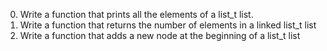 0. Write a function that prints all the elements of a list_t list.
1. Write a function that returns the number of elements in a linked list_t list
2. Write a function that adds a new node at the beginning of a list_t list
